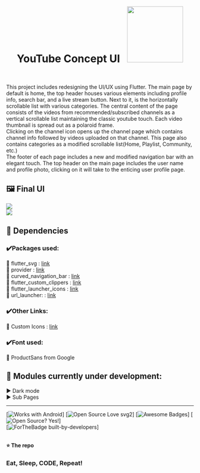 <h1 align='center'> YouTube Concept UI   &nbsp  <img src="https://i.ibb.co/zb54Sds/yt.gif" width="150px"> </h1> <br>

This project includes redesigning the UI/UX using Flutter. The main page by default is home, the top header houses various elements including profile info, search bar, and a live stream button. Next to it, is the horizontally scrollable list with various categories. The central content of the page consists of the videos from recommended/subscribed channels as a vertical scrollable list maintaining the classic youtube touch. Each video thumbnail is spread out as a polaroid frame.<br>
Clicking on the channel icon opens up the channel page which contains channel info followed by videos uploaded on that channel. This page also contains categories as a modified scrollable list(Home, Playlist, Community, etc.) <br>
The footer of each page includes a new and modified navigation bar with an elegant touch. The top header on the main page includes the user name and profile photo, clicking on it will take to the enticing user profile page.


## 🖼️ Final UI <br>

<img src="/promogif.gif?raw=true">
<br>

<img src="https://i.ibb.co/6sKCXgy/main-thubnai-XL.jpg">


## 💠 Dependencies <br>
### ✔️Packages used:<br>
🔹 flutter_svg : [link](https://pub.dev/packages/flutter_svg)<br>
🔹 provider : [link](https://pub.dev/packages/provider)<br>
🔹 curved_navigation_bar : [link](https://pub.dev/packages/curved_navigation_bar)<br>
🔹 flutter_custom_clippers : [link](https://pub.dev/packages/flutter_custom_clippers)<br>
🔹 flutter_launcher_icons : [link](https://pub.dev/packages/flutter_launcher_icons)<br>
🔹 url_launcher: : [link](https://pub.dev/packages/url_launcher)<br>
### ✔️Other Links:<br>
🔹 Custom Icons : [link](https://medium.com/flutterpub/how-to-use-custom-icons-in-flutter-834a079d977)<br>
### ✔️Font used:<br>
🔹 ProductSans from Google
## 🚀 Modules currently under development:
▶️  Dark mode<br/>
▶️  Sub Pages<br/>



-----------------------------------------------------------------

[![Works with Android](https://img.shields.io/badge/Works_with-Android-green?style=flat-square)]
[![Open Source Love svg2](https://badges.frapsoft.com/os/v2/open-source.svg?v=103)]
[![Awesome Badges](https://img.shields.io/badge/badges-awesome-green.svg)]
[![Open Source? Yes!](https://badgen.net/badge/Open%20Source%20%3F/Yes%21/blue?icon=github)] <br>
[![ForTheBadge built-by-developers](http://ForTheBadge.com/images/badges/built-by-developers.svg)]
<br>
<br>

**⭐ The repo**



### Eat, Sleep, CODE, Repeat!





